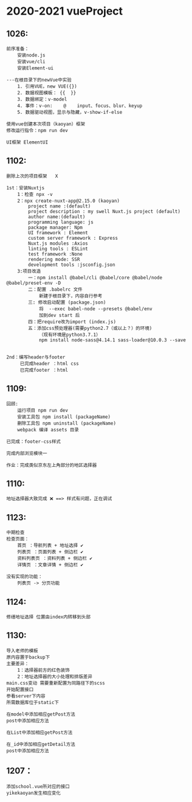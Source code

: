 # 2020-2021 vueProject

## 1026:
    前序准备：
        安装node.js
        安装vue/cli
        安装Element-ui

    ---在根目录下的newVue中实验
        1. 引用VUE，new VUE({})
        2. 数据视图模板： {{  }}
        3. 数据绑定：v-model
        4. 事件：v-on:    @    input、focus、blur、keyup
        5. 数据驱动视图，显示与隐藏，v-show-if-else

    使用vue创建本次项目（kaoyan）框架
    修改运行指令：npm run dev

    UI框架 ElementUI

## 1102:
    删除上次的项目框架   X

    1st：安装Nuxtjs
        1：检查 npx -v
        2：npx create-nuxt-app@2.15.0 (kaoyan)
            project name :(default)
            project description : my swell Nuxt.js project (default)
            author name:(default)
            programming language: js
            package manager: Npm
            UI framework : Element
            custom server framework : Express
            Nuxt.js modules :Axios
            linting tools : ESLint
            test framework :None
            rendering mode: SSR
            development tools :jsconfig.json
        3:项目改造
            一：npm install @babel/cli @babel/core @babel/node @babel/preset-env -D
            二：配置 .babelrc 文件 
                新建于根目录下，内容自行参考
            三: 修改启动配置 (package.json)
                将  --exec babel-node --presets @babel/env
                加到dev start 后
            四：把require改为import (index.js)
            五：添加css预处理器(需要python2.7（或以上？）的环境)
                （现有环境是python3.7.1）
                npm install node-sass@4.14.1 sass-loader@10.0.3 --save

    
    2nd：编写header与footer
         已完成header ：html css
         已完成footer ：html


## 1109:
    回顾:
        运行项目 npm run dev
        安装工具包 npm install (packageName)
        删除工具包 npm uninstall (packageName) 
        webpack 编译 assets 目录

    已完成：footer-css样式

    完成内部浏览模块一

    作业：完成类似京东左上角部分的地区选择器

## 1110:
    地址选择器大致完成 ❌ ==> 样式有问题，正在调试

## 1123:
    中期检查
    检查页面：
        首页 ：导航列表 + 地址选择 ✔
        列表页 ：页面列表 + 侧边栏 ✔
        资料列表页 ：资料列表 + 侧边栏 ✔
        详情页 ：文章详情 + 侧边栏 ✔

    没有实现的功能：
        列表页 -> 分页功能

## 1124:
    修缮地址选择 位置由index内转移到头部
    

## 1130:
    导入老师的模板
    原内容置于backup下
    主要差异：
        1：选择器前方的红色装饰
        2：地址选择器的大小处理和排版差异
    main.css变动 需要重新配置为同路径下的scss
    开始配置接口
    参看server下内容
    所需数据库位于static下

    在model中添加相应getPost方法
    post中添加相应方法

    在List中添加相应getPost方法
    
    在_id中添加相应getDetail方法
    post中添加相应方法

## 1207：
    添加school.vue所对应的接口
    yikekaoyan发生相应变化